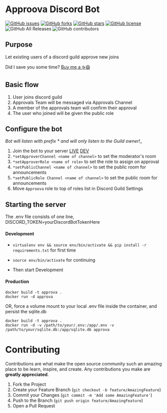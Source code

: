 # Approova Discord Bot

[![GitHub issues](https://img.shields.io/github/issues/alex4108/Approova)](https://github.com/alex4108/Approova/issues)
[![GitHub forks](https://img.shields.io/github/forks/alex4108/Approova)](https://github.com/alex4108/Approova/network)
[![GitHub stars](https://img.shields.io/github/stars/alex4108/Approova)](https://github.com/alex4108/Approova/stargazers)
[![GitHub license](https://img.shields.io/github/license/alex4108/Approova)](https://github.com/alex4108/Approova/blob/master/LICENSE)
![GitHub All Releases](https://img.shields.io/github/downloads/alex4108/Approova/total)
![GitHub contributors](https://img.shields.io/github/contributors/alex4108/Approova)

## Purpose

Let existing users of a discord guild approve new joins

Did I save you some time?  [Buy me a :coffee::smile:](https://venmo.com/alex-schittko)

## Basic flow

1. User joins discord guild
1. Approvals Team will be messaged via Approvals Channel
1. A member of the approvals team will confirm their approval
1. The user who joined will be given the public role

## Configure the bot

_Bot will listen with prefix * and will only listen to the Guild owner!__

1. Join the bot to your server [LIVE](https://discord.com/api/oauth2/authorize?client_id=743249218491121695&permissions=268635200&scope=bot) [DEV](https://discord.com/api/oauth2/authorize?client_id=743260532571635804&permissions=268635200&scope=bot)
1. `*setApproverChannel <name of channel>` to set the moderator's room
1. `*setApproverRole <name of role>` to set the role to assign on approval
1. `*setPublicChannel <name of channel>` to set the public room for announcements
1. `*setPublicRole Channel <name of channel>` to set the public room for announcements
1. Move `Approova` role to top of roles list in Discord Guild Settings

## Starting the server

The .env file consists of one line, DISCORD_TOKEN=yourDiscordBotTokenHere

#### Development

* `virtualenv env && source env/bin/activate && pip install -r requirements.txt` for first time
* `source env/bin/activate` for continuing

* Then start Development

#### Production

```
docker build -t approva . 
docker run -d approva 
```

OR, force a volume mount to your local .env file inside the container, and persist the sqlite.db

```
docker build -t approva . 
docker run -d -v /path/to/your/.env:/app/.env -v /path/to/your/sqlite.db:/app/sqlite.db approva 
```

# Contributing

Contributions are what make the open source community such an amazing place to be learn, inspire, and create. Any contributions you make are **greatly appreciated**.

1. Fork the Project
2. Create your Feature Branch (`git checkout -b feature/AmazingFeature`)
3. Commit your Changes (`git commit -m 'Add some AmazingFeature'`)
4. Push to the Branch (`git push origin feature/AmazingFeature`)
5. Open a Pull Request
